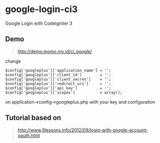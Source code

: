 # google-login-ci3
Google Login with Codeigniter 3

## Demo
> http://demo.momo.my.id/ci_google/

change
```
$config['googleplus']['application_name'] = '';
$config['googleplus']['client_id']        = '';
$config['googleplus']['client_secret']    = '';
$config['googleplus']['redirect_uri']     = '';
$config['googleplus']['api_key']          = '';
$config['googleplus']['scopes']           = array();
```

on application->config->googleplus.php with your key and configuration

## Tutorial based on
> http://www.9lessons.info/2012/09/login-with-google-account-oauth.html
